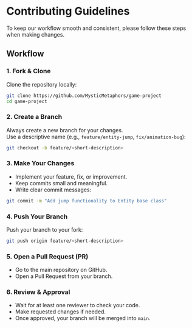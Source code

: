 # Contributing Guidelines

To keep our workflow smooth and consistent, please follow these steps when making changes.

## Workflow

### 1. Fork & Clone

Clone the repository locally:

```bash
git clone https://github.com/MysticMetaphors/game-project
cd game-project
```

### 2. Create a Branch

Always create a new branch for your changes.  
Use a descriptive name (e.g., `feature/entity-jump`, `fix/animation-bug`):

```bash
git checkout -b feature/<short-description>
```

### 3. Make Your Changes

- Implement your feature, fix, or improvement.
- Keep commits small and meaningful.
- Write clear commit messages:

```bash
git commit -m "Add jump functionality to Entity base class"
```

### 4. Push Your Branch

Push your branch to your fork:

```bash
git push origin feature/<short-description>
```

### 5. Open a Pull Request (PR)

- Go to the main repository on GitHub.
- Open a Pull Request from your branch.

### 6. Review & Approval

- Wait for at least one reviewer to check your code.
- Make requested changes if needed.
- Once approved, your branch will be merged into `main`.
